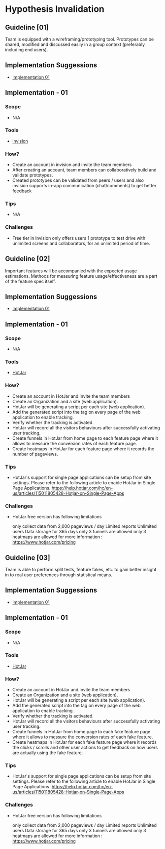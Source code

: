 Hypothesis Invalidation
=======================

## Guideline [01] 

Team is equipped with a wireframing/prototyping tool. Prototypes can be shared, modified and discussed easily in a group context (preferably including end users).

## Implementation Suggessions
- [Implementation 01](#implementation---01)

## Implementation - 01

### Scope 
- N/A

### Tools
- [invision](https://www.invisionapp.com)

### How?
- Create an account in invision and invite the team members
- After creating an account, team members can collaboratively build and validate prototypes.
- Created prototypes can be validated from peers / users and also invision supports 
in-app communication (chat/comments) to get better feedback

### Tips
- N/A

### Challenges
- Free tier in Invision only offers users 1 prototype to test drive with unlimited screens and collaborators, for an unlimited period of time.

## Guideline [02]

Important features will be accompanied with the expected usage estimations. Methods for measuring feature usage/effectiveness are a part of the feature spec itself.

## Implementation Suggessions
- [Implementation 01](#implementation---01)

## Implementation - 01

### Scope 
- N/A

### Tools
- [HotJar](https://www.hotjar.com)

### How?
- Create an account in HotJar and invite the team members
- Create an Organization and a site (web application). 
- HotJar will be generating a script per each site  (web application).
- Add the generated script into the <head> tag on every page of the web application to enable tracking.
- Verify whether the tracking is activated.
- HotJar will record all the visitors behaviours after successfully activating user tracking.
- Create funnels in HotJar from home page to each feature page where it allows to messure the conversion rates of each feature page.
- Create heatmaps in HotJar for each feature page where it records the number of pageviews.

### Tips
- HotJar's support for single page applications can be setup from site settings.
Please refer to the following article to enable HotJar in Single Page Applications.
https://help.hotjar.com/hc/en-us/articles/115011805428-Hotjar-on-Single-Page-Apps

### Challenges
- HotJar free version has following limitations
    
    only collect data from 2,000 pageviews / day
    Limited reports
    Unlimited users
    Data storage for 365 days
    only 3 funnels are allowed
    only 3 heatmaps are allowed
for more information : https://www.hotjar.com/pricing


## Guideline [03]

Team is able to perform split tests, feature fakes, etc. to gain better insight in to real user preferences through statistical means. 

## Implementation Suggessions
- [Implementation 01](#implementation---01)

## Implementation - 01

### Scope 
- N/A

### Tools
- [HotJar](https://www.hotjar.com)

### How?
- Create an account in HotJar and invite the team members
- Create an Organization and a site (web application). 
- HotJar will be generating a script per each site  (web application).
- Add the generated script into the <head> tag on every page of the web application to enable tracking.
- Verify whether the tracking is activated.
- HotJar will record all the visitors behaviours after successfully activating user tracking.
- Create funnels in HotJar from home page to each fake feature page where it allows to messure the conversion rates of each fake feature.
- Create heatmaps in HotJar for each fake feature page where it records the clicks / scrolls and other user actions to get feedback on how users are actually using the fake feature.
  
### Tips
- HotJar's support for single page applications can be setup from site settings.
Please refer to the following article to enable HotJar in Single Page Applications.
https://help.hotjar.com/hc/en-us/articles/115011805428-Hotjar-on-Single-Page-Apps

### Challenges
- HotJar free version has following limitations
    
    only collect data from 2,000 pageviews / day
    Limited reports
    Unlimited users
    Data storage for 365 days
    only 3 funnels are allowed
    only 3 heatmaps are allowed
for more information : https://www.hotjar.com/pricing
